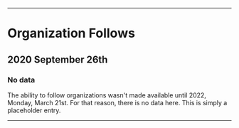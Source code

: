 
***

# Organization Follows

## 2020 September 26th

### No data

The ability to follow organizations wasn't made available until 2022, Monday, March 21st. For that reason, there is no data here. This is simply a placeholder entry.

***
